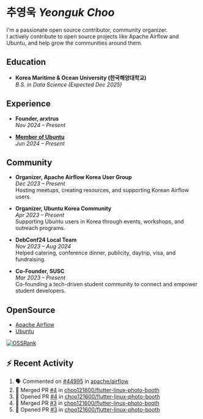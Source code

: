 # 추영욱 *Yeonguk Choo*

I'm a passionate open source contributor, community organizer.  
I actively contribute to open source projects like Apache Airflow and Ubuntu, and help grow the communities around them.  

## Education

- **Korea Maritime & Ocean University (한국해양대학교)**  
  *B.S. in Data Science (Expected Dec 2025)*  

## Experience
- **Founder, arxtrus**  
  _Nov 2024 – Present_  

- **[Member of Ubuntu](https://launchpad.net/~ubuntumembers)**  
  _Jun 2024 – Present_  


## Community

- **Organizer, Apache Airflow Korea User Group**  
  _Dec 2023 – Present_  
  Hosting meetups, creating resources, and supporting Korean Airflow users.

- **Organizer, Ubuntu Korea Community**  
  _Apr 2023 – Present_  
  Supporting Ubuntu users in Korea through events, workshops, and outreach programs.

- **DebConf24 Local Team**  
  _Nov 2023 – Aug 2024_  
  Helped catering, conference dinner, publicity, daytrip, visa, and fundraising.

- **Co-Founder, SUSC**  
  _Mar 2023 – Present_  
  Co-founding a tech-driven student community to connect and empower student developers.

## OpenSource
- [Apache Airflow](https://github.com/apache/airflow/pulls?q=is%3Apr+author%3Achoo121600+)
- [Ubuntu](https://launchpad.net/~choo121600)

[![OSSRank](https://ossrank.com/widget/1003272)](https://ossrank.com/c/1003272-yeonguk)


## :zap: Recent Activity
<!--START_SECTION:activity-->
1. 🗣 Commented on [#44995](https://github.com/apache/airflow/issues/44995#issuecomment-3162641540) in [apache/airflow](https://github.com/apache/airflow)
2. 🎉 Merged PR [#4](https://github.com/choo121600/flutter-linux-photo-booth/pull/4) in [choo121600/flutter-linux-photo-booth](https://github.com/choo121600/flutter-linux-photo-booth)
3. 💪 Opened PR [#4](https://github.com/choo121600/flutter-linux-photo-booth/pull/4) in [choo121600/flutter-linux-photo-booth](https://github.com/choo121600/flutter-linux-photo-booth)
4. 🎉 Merged PR [#3](https://github.com/choo121600/flutter-linux-photo-booth/pull/3) in [choo121600/flutter-linux-photo-booth](https://github.com/choo121600/flutter-linux-photo-booth)
5. 💪 Opened PR [#3](https://github.com/choo121600/flutter-linux-photo-booth/pull/3) in [choo121600/flutter-linux-photo-booth](https://github.com/choo121600/flutter-linux-photo-booth)
<!--END_SECTION:activity-->
